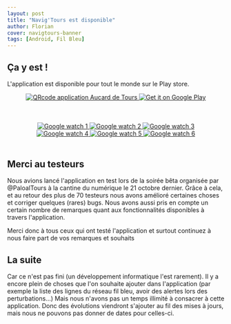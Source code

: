 ```yaml
---
layout: post
title: "Navig'Tours est disponible"
author: Florian
cover: navigtours-banner
tags: [Android, Fil Bleu]
---
```


## Ça y est !
L'application est disponible pour tout le monde sur le Play store.

<div style="text-align:center;margin-bottom:50px">
    <a href="https://play.google.com/store/apps/details?id=com.codetroopers.transport.tours">
        <img class="medium" alt="QRcode application Aucard de Tours" src="/images/postNavigTours2/qrCode_playstore_navigtours.png" />
    </a>
    <a href="https://play.google.com/store/apps/details?id=com.codetroopers.transport.tours">
        <img alt="Get it on Google Play" src="https://developer.android.com/images/brand/fr_generic_rgb_wo_60.png" />
    </a>
</div>

<div style="text-align:center;margin:50px">
    <a href="/images/postNavigTours2/preview_search.png" data-lightbox="group-1" title="" class="inlineBoxes">
        <img class="medium" src="/images/postNavigTours2/preview_search.png" alt="Google watch 1"/>
    </a>
    <a href="/images/postNavigTours2/preview_map.png" data-lightbox="group-1" title="" class="inlineBoxes">
        <img class="medium" src="/images/postNavigTours2/preview_map.png" alt="Google watch 2"/>
    </a>
    <a href="/images/postNavigTours2/preview_favorite.png" data-lightbox="group-1" title="" class="inlineBoxes">
        <img class="medium" src="/images/postNavigTours2/preview_favorite.png" alt="Google watch 3"/>
    </a>
    <a href="/images/postNavigTours2/preview_stop_detail.png" data-lightbox="group-1" title="" class="inlineBoxes">
        <img class="medium" src="/images/postNavigTours2/preview_stop_detail.png" alt="Google watch 4"/>
    </a>
    <a href="/images/postNavigTours2/preview_notifications.png" data-lightbox="group-1" title="" class="inlineBoxes">
        <img class="medium" src="/images/postNavigTours2/preview_notifications.png" alt="Google watch 5"/>
    </a>
    <a href="/images/postNavigTours2/preview_settings.png" data-lightbox="group-1" title="" class="inlineBoxes">
        <img class="medium" src="/images/postNavigTours2/preview_settings.png" alt="Google watch 6"/>
    </a>
</div>

## Merci au testeurs
Nous avions lancé l'application en test lors de la soirée bêta organisée par @PaloalTours à la cantine du numérique le 21 octobre dernier.
Grâce à cela, et au retour des plus de 70 testeurs nous avons amélioré certaines choses et corriger quelques (rares) bugs.
Nous avons aussi pris en compte un certain nombre de remarques quant aux fonctionnalités disponibles à travers l'application.

Merci donc à tous ceux qui ont testé l'application et surtout continuez à nous faire part de vos remarques et souhaits 


## La suite
Car ce n'est pas fini (un développement informatique l'est rarement). 
Il y a encore plein de choses que l'on souhaite ajouter dans l'application (par exemple la liste des lignes du réseau fil bleu, avoir des alertes lors des perturbations...)
Mais nous n'avons pas un temps illimité à consacrer à cette application. Donc des évolutions viendront s'ajouter au fil des mises à jours, mais nous ne pouvons pas donner de dates pour celles-ci.


